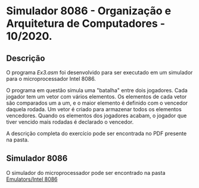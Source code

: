 # Simulador 8086 - Organização e Arquitetura de Computadores - 10/2020.
 
## Descrição
 
O programa *Ex3.asm* foi desenvolvido para ser executado em um simulador para o microprocessador Intel 8086.
 
O programa em questão simula uma "batalha" entre dois jogadores. Cada jogador tem um vetor com vários elementos. Os elementos de cada vetor são comparados um a um, e o maior elemento é definido com o vencedor daquela rodada. Um vetor é criado para armazenar todos os elementos vencedores. Quando os elementos dos jogadores acabam, o jogador que tiver vencido mais rodadas é declarado o vencedor.
 
A descrição completa do exercício pode ser encontrada no PDF presente na pasta.
 
 
## Simulador 8086
 
O simulador do microprocessador pode ser encontrado na pasta [Emulators/Intel 8086](https://github.com/mmussatto/EngComp/tree/master/OrgArq/Emulators/Intel%208086)

